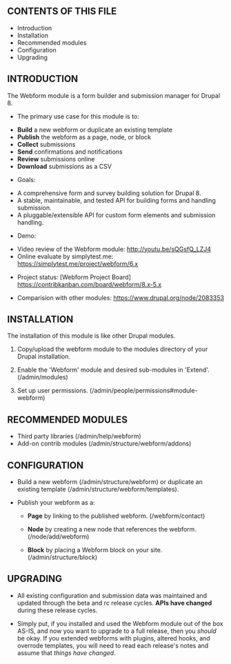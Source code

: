 CONTENTS OF THIS FILE
---------------------

 * Introduction
 * Installation
 * Recommended modules
 * Configuration
 * Upgrading

INTRODUCTION
------------

The Webform module is a form builder and submission manager for Drupal 8.

 * The primary use case for this module is to:

  - **Build** a new webform or duplicate an existing template
  - **Publish** the webform as a page, node, or block
  - **Collect** submissions
  - **Send** confirmations and notifications
  - **Review** submissions online
  - **Download** submissions as a CSV

 * Goals:

  - A comprehensive form and survey building solution for Drupal 8.
  - A stable, maintainable, and tested API for building forms and handling submission.
  - A pluggable/extensible API for custom form elements and submission handling.

 * Demo:
  - Video review of the Webform module:
    http://youtu.be/sQGsfQ_LZJ4
  - Online evaluate by simplytest.me:
    https://simplytest.me/project/webform/6.x

 * Project status:
   [Webform Project Board] https://contribkanban.com/board/webform/8.x-5.x

 * Comparision with other modules:
   https://www.drupal.org/node/2083353


INSTALLATION
------------

The installation of this module is like other Drupal modules.

 1. Copy/upload the webform module to the modules directory of your Drupal
   installation.

 2. Enable the 'Webform' module and desired sub-modules in 'Extend'.
   (/admin/modules)

 3. Set up user permissions. (/admin/people/permissions#module-webform)


RECOMMENDED MODULES
-------------------

 * Third party libraries (/admin/help/webform)
 * Add-on contrib modules (/admin/structure/webform/addons)

CONFIGURATION
-------------

 * Build a new webform (/admin/structure/webform)
   or duplicate an existing template (/admin/structure/webform/templates).

 * Publish your webform as a:

   - **Page** by linking to the published webform. (/webform/contact)

   - **Node** by creating a new node that references the webform. (/node/add/webform)

   - **Block** by placing a Webform block on your site. (/admin/structure/block)


UPGRADING
---------

 * All existing configuration and submission data was maintained and updated
   through the beta and rc release cycles.
   **APIs have changed** during these release cycles.

 * Simply put, if you installed and used the Webform module out of the box AS-IS,
   and now you want to upgrade to a full release, then
   you _should_ be okay. If you extended webforms with plugins, altered
   hooks, and overrode templates, you will need to read each release's
   notes and assume that _things have changed_.
